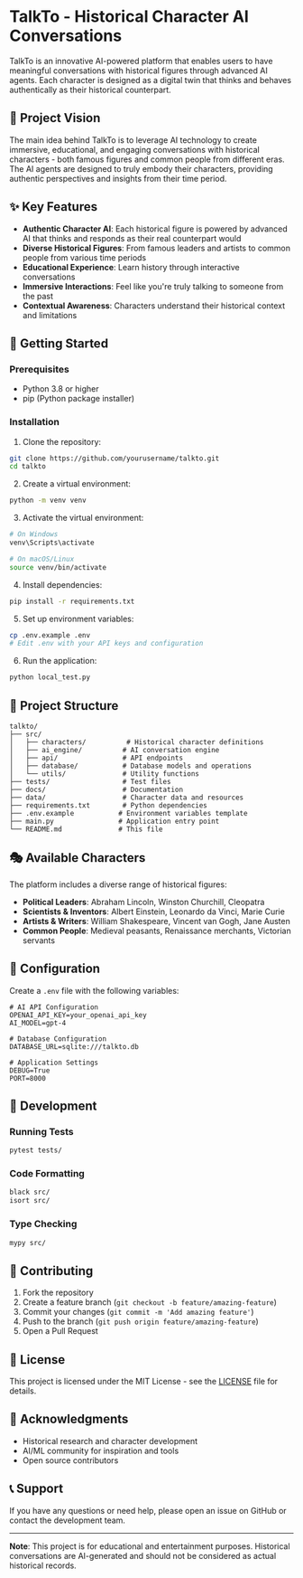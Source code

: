 # TalkTo - Historical Character AI Conversations

TalkTo is an innovative AI-powered platform that enables users to have meaningful conversations with historical figures through advanced AI agents. Each character is designed as a digital twin that thinks and behaves authentically as their historical counterpart.

## 🎯 Project Vision

The main idea behind TalkTo is to leverage AI technology to create immersive, educational, and engaging conversations with historical characters - both famous figures and common people from different eras. The AI agents are designed to truly embody their characters, providing authentic perspectives and insights from their time period.

## ✨ Key Features

- **Authentic Character AI**: Each historical figure is powered by advanced AI that thinks and responds as their real counterpart would
- **Diverse Historical Figures**: From famous leaders and artists to common people from various time periods
- **Educational Experience**: Learn history through interactive conversations
- **Immersive Interactions**: Feel like you're truly talking to someone from the past
- **Contextual Awareness**: Characters understand their historical context and limitations

## 🚀 Getting Started

### Prerequisites

- Python 3.8 or higher
- pip (Python package installer)

### Installation

1. Clone the repository:
```bash
git clone https://github.com/yourusername/talkto.git
cd talkto
```

2. Create a virtual environment:
```bash
python -m venv venv
```

3. Activate the virtual environment:
```bash
# On Windows
venv\Scripts\activate

# On macOS/Linux
source venv/bin/activate
```

4. Install dependencies:
```bash
pip install -r requirements.txt
```

5. Set up environment variables:
```bash
cp .env.example .env
# Edit .env with your API keys and configuration
```

6. Run the application:
```bash
python local_test.py
```

## 📁 Project Structure

```
talkto/
├── src/
│   ├── characters/          # Historical character definitions
│   ├── ai_engine/          # AI conversation engine
│   ├── api/                # API endpoints
│   ├── database/           # Database models and operations
│   └── utils/              # Utility functions
├── tests/                  # Test files
├── docs/                   # Documentation
├── data/                   # Character data and resources
├── requirements.txt        # Python dependencies
├── .env.example           # Environment variables template
├── main.py                # Application entry point
└── README.md              # This file
```

## 🎭 Available Characters

The platform includes a diverse range of historical figures:

- **Political Leaders**: Abraham Lincoln, Winston Churchill, Cleopatra
- **Scientists & Inventors**: Albert Einstein, Leonardo da Vinci, Marie Curie
- **Artists & Writers**: William Shakespeare, Vincent van Gogh, Jane Austen
- **Common People**: Medieval peasants, Renaissance merchants, Victorian servants

## 🔧 Configuration

Create a `.env` file with the following variables:

```env
# AI API Configuration
OPENAI_API_KEY=your_openai_api_key
AI_MODEL=gpt-4

# Database Configuration
DATABASE_URL=sqlite:///talkto.db

# Application Settings
DEBUG=True
PORT=8000
```

## 🧪 Development

### Running Tests
```bash
pytest tests/
```

### Code Formatting
```bash
black src/
isort src/
```

### Type Checking
```bash
mypy src/
```

## 🤝 Contributing

1. Fork the repository
2. Create a feature branch (`git checkout -b feature/amazing-feature`)
3. Commit your changes (`git commit -m 'Add amazing feature'`)
4. Push to the branch (`git push origin feature/amazing-feature`)
5. Open a Pull Request

## 📝 License

This project is licensed under the MIT License - see the [LICENSE](LICENSE) file for details.

## 🙏 Acknowledgments

- Historical research and character development
- AI/ML community for inspiration and tools
- Open source contributors

## 📞 Support

If you have any questions or need help, please open an issue on GitHub or contact the development team.

---

**Note**: This project is for educational and entertainment purposes. Historical conversations are AI-generated and should not be considered as actual historical records.
